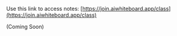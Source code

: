 Use this link to access notes: [https://join.aiwhiteboard.app/class](https://join.aiwhiteboard.app/class)

(Coming Soon)